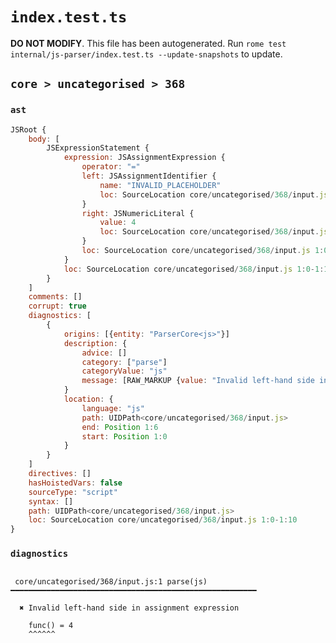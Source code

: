 # `index.test.ts`

**DO NOT MODIFY**. This file has been autogenerated. Run `rome test internal/js-parser/index.test.ts --update-snapshots` to update.

## `core > uncategorised > 368`

### `ast`

```javascript
JSRoot {
	body: [
		JSExpressionStatement {
			expression: JSAssignmentExpression {
				operator: "="
				left: JSAssignmentIdentifier {
					name: "INVALID_PLACEHOLDER"
					loc: SourceLocation core/uncategorised/368/input.js 1:7-1:6
				}
				right: JSNumericLiteral {
					value: 4
					loc: SourceLocation core/uncategorised/368/input.js 1:9-1:10
				}
				loc: SourceLocation core/uncategorised/368/input.js 1:0-1:10
			}
			loc: SourceLocation core/uncategorised/368/input.js 1:0-1:10
		}
	]
	comments: []
	corrupt: true
	diagnostics: [
		{
			origins: [{entity: "ParserCore<js>"}]
			description: {
				advice: []
				category: ["parse"]
				categoryValue: "js"
				message: [RAW_MARKUP {value: "Invalid left-hand side in "}, "assignment expression"]
			}
			location: {
				language: "js"
				path: UIDPath<core/uncategorised/368/input.js>
				end: Position 1:6
				start: Position 1:0
			}
		}
	]
	directives: []
	hasHoistedVars: false
	sourceType: "script"
	syntax: []
	path: UIDPath<core/uncategorised/368/input.js>
	loc: SourceLocation core/uncategorised/368/input.js 1:0-1:10
}
```

### `diagnostics`

```

 core/uncategorised/368/input.js:1 parse(js) ━━━━━━━━━━━━━━━━━━━━━━━━━━━━━━━━━━━━━━━━━━━━━━━━━━━━━━━

  ✖ Invalid left-hand side in assignment expression

    func() = 4
    ^^^^^^


```
